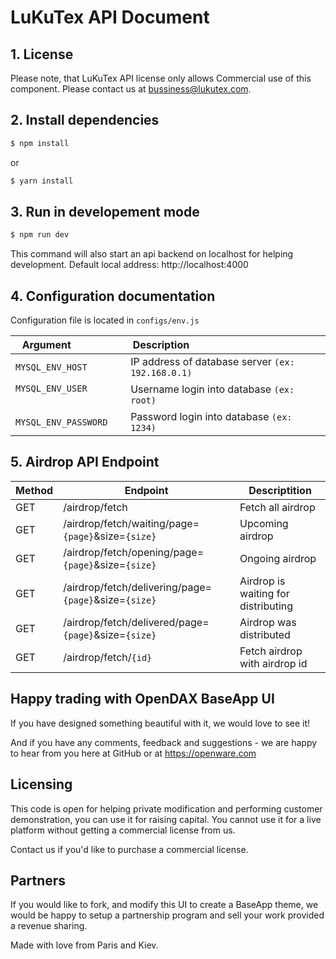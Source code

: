 # LuKuTex API Document


## 1. License

Please note, that LuKuTex API license only allows Commercial use of this component. Please contact us at bussiness@lukutex.com.

## 2. Install dependencies

```bash
$ npm install
```
or

```bash
$ yarn install
```

## 3. Run in developement mode

```bash
$ npm run dev
```
This command will also start an api backend on localhost for helping development.
Default local address: http://localhost:4000

## 4. Configuration documentation

Configuration file is located in  `configs/env.js`


| Argument                 | Description                                                  |
| --------------------- | ------------------------------------------------------------ |
| `MYSQL_ENV_HOST`    | IP address of database server `(ex: 192.168.0.1)` |
| `MYSQL_ENV_USER`                | Username login into database `(ex: root)`  |
| `MYSQL_ENV_PASSWORD`     | Password login into database `(ex: 1234)`

## 5. Airdrop API Endpoint
| Method  | Endpoint   | Descriptition   |
| ------------ | ------------ | ------------ |
| GET  |  /airdrop/fetch | Fetch all airdrop  | 
| GET  |  /airdrop/fetch/waiting/page=`{page}`&size=`{size}` | Upcoming airdrop  |
| GET  |  /airdrop/fetch/opening/page=`{page}`&size=`{size}` | Ongoing airdrop  |
| GET  |  /airdrop/fetch/delivering/page=`{page}`&size=`{size}` | Airdrop is waiting for distributing  |
| GET  |  /airdrop/fetch/delivered/page=`{page}`&size=`{size}` | Airdrop was distributed  |
| GET  |  /airdrop/fetch/`{id}` |     Fetch airdrop with airdrop id|


## Happy trading with OpenDAX BaseApp UI

If you have designed something beautiful with it, we would love to see it!

And if you have any comments, feedback and suggestions - we are happy to hear from you here at GitHub or at https://openware.com

## Licensing

This code is open for helping private modification and performing customer demonstration, you can use it for raising capital.
You cannot use it for a live platform without getting a commercial license from us.

Contact us if you'd like to purchase a commercial license.

## Partners

If you would like to fork, and modify this UI to create a BaseApp theme, we would be happy to setup a partnership program and sell your work provided a revenue sharing.

Made with love from Paris and Kiev.


